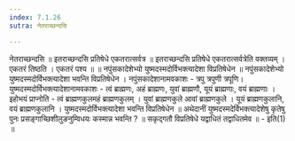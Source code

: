 ```yaml
---
index: 7.1.26
sutra: नेतराच्छन्दसि

---
```

नेतराच्छन्दसि ॥ इतराच्छन्दसि प्रतिषेधे एकतरात्सर्वत्र ॥ इतराच्छन्दसि प्रतिषेधे एकतरात्सर्वत्रेति वक्तव्यम् । एकतरं तिष्ठति । एकतरं पश्य ॥ ॥ नपुंसकादेशेभ्यो युष्मदस्मदोर्विभक्त्यादेशा विप्रतिषेधेन ॥ नपुंसकादेशेभ्यो युष्मदस्मदोर्विभक्त्यादेशा भवन्ति विप्रतिषेधेन । नपुंसकादेशानामवकाशः - त्रपु त्रपुणी त्रपूणि। युष्मदस्मदोर्विभक्त्यादेशानामवकाशः  - त्वं ब्राह्मणः, अहं ब्राह्मणः, युवां ब्राह्मणौ, यूयं ब्राह्मणाः, वयं ब्राह्मणाः । इहोभयं प्राप्नोति - त्वं ब्राह्मणकुलमहं ब्राह्मणकुलम् । युवां ब्राह्मणकुले आवां ब्राह्मणकुले । यूयं ब्राह्मणकुलानि, वयं ब्राह्मणकुलानि । युष्मदस्मदोर्विभक्त्यादेशा भवन्ति विप्रतिषेधेन ॥ अथेदानीं युष्मदस्मदेर्विभक्त्यादेशेषु कृतेषु पुनः प्रसङ्गाच्छिशीलुङनुम्विधयः कस्मान्न भवन्ति ? ॥ सकृद्गतौ विप्रतिषेधे यद्वाधितं तद्वाधितमेव ॥  - इति(1) ॥